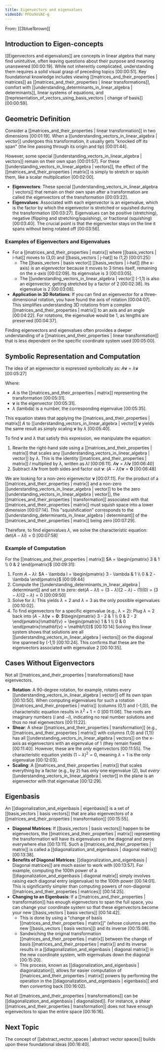 ```yaml
---
title: Eigenvectors and eigenvalues
videoId: PFDu9oVAE-g
---
```


From: [[3blue1brown]] <br/> 

## Introduction to Eigen-concepts

[[Eigenvectors and eigenvalues]] are concepts in linear algebra that many find unintuitive, often leaving questions about their purpose and meaning unanswered <a class="yt-timestamp" data-t="00:00:19">[00:00:19]</a>. While not inherently complicated, understanding them requires a solid visual grasp of preceding topics <a class="yt-timestamp" data-t="00:00:51">[00:00:51]</a>. Key foundational knowledge includes viewing [[matrices_and_their_properties | matrices]] as [[matrices_and_their_properties | linear transformations]], comfort with [[understanding_determinants_in_linear_algebra | determinants]], linear systems of equations, and [[representation_of_vectors_using_basis_vectors | change of basis]] <a class="yt-timestamp" data-t="00:00:59">[00:00:59]</a>.

## Geometric Definition

Consider a [[matrices_and_their_properties | linear transformation]] in two dimensions <a class="yt-timestamp" data-t="00:01:19">[00:01:19]</a>. When a [[understanding_vectors_in_linear_algebra | vector]] undergoes this transformation, it usually gets "knocked off its span" (the line passing through its origin and tip) <a class="yt-timestamp" data-t="00:01:44">[00:01:44]</a>.

However, some special [[understanding_vectors_in_linear_algebra | vectors]] remain on their own span <a class="yt-timestamp" data-t="00:01:57">[00:01:57]</a>. For these [[understanding_vectors_in_linear_algebra | vectors]], the effect of the [[matrices_and_their_properties | matrix]] is simply to stretch or squish them, like a scalar multiplication <a class="yt-timestamp" data-t="00:02:00">[00:02:00]</a>.

*   **Eigenvectors**: These special [[understanding_vectors_in_linear_algebra | vectors]] that remain on their own span after a transformation are called the eigenvectors of the transformation <a class="yt-timestamp" data-t="00:03:22">[00:03:22]</a>.
*   **Eigenvalues**: Associated with each eigenvector is an eigenvalue, which is the factor by which the eigenvector is stretched or squished during the transformation <a class="yt-timestamp" data-t="00:03:27">[00:03:27]</a>. Eigenvalues can be positive (stretching), negative (flipping and stretching/squishing), or fractional (squishing) <a class="yt-timestamp" data-t="00:03:40">[00:03:40]</a>. The crucial point is that the eigenvector stays on the line it spans without being rotated off <a class="yt-timestamp" data-t="00:03:56">[00:03:56]</a>.

### Examples of Eigenvectors and Eigenvalues

*   For a [[matrices_and_their_properties | matrix]] where [[basis_vectors | i-hat]] moves to (3,0) and [[basis_vectors | j-hat]] to (1,2) <a class="yt-timestamp" data-t="00:01:25">[00:01:25]</a>:
    *   The [[basis_vectors | basis vector]] [[basis_vectors | i-hat]] (the x-axis) is an eigenvector because it moves to 3 times itself, remaining on the x-axis <a class="yt-timestamp" data-t="00:02:09">[00:02:09]</a>. Its eigenvalue is 3 <a class="yt-timestamp" data-t="00:03:05">[00:03:05]</a>.
    *   The [[understanding_vectors_in_linear_algebra | vector]] (-1,1) is also an eigenvector, getting stretched by a factor of 2 <a class="yt-timestamp" data-t="00:02:38">[00:02:38]</a>. Its eigenvalue is 2 <a class="yt-timestamp" data-t="00:03:08">[00:03:08]</a>.
*   **Application in 3D Rotations**: If you can find an eigenvector for a three-dimensional rotation, you have found the axis of rotation <a class="yt-timestamp" data-t="00:04:07">[00:04:07]</a>. This simplifies understanding 3D rotations from a complex [[matrices_and_their_properties | matrix]] to an axis and an angle <a class="yt-timestamp" data-t="00:04:22">[00:04:22]</a>. For rotations, the eigenvalue would be 1, as lengths are preserved <a class="yt-timestamp" data-t="00:04:37">[00:04:37]</a>.

Finding eigenvectors and eigenvalues often provides a deeper understanding of a [[matrices_and_their_properties | linear transformation]] that is less dependent on the specific coordinate system used <a class="yt-timestamp" data-t="00:05:00">[00:05:00]</a>.

## Symbolic Representation and Computation

The idea of an eigenvector is expressed symbolically as:
$A\mathbf{v} = \lambda\mathbf{v}$ <a class="yt-timestamp" data-t="00:05:27">[00:05:27]</a>

Where:
*   $A$ is the [[matrices_and_their_properties | matrix]] representing the transformation <a class="yt-timestamp" data-t="00:05:31">[00:05:31]</a>.
*   $\mathbf{v}$ is the eigenvector <a class="yt-timestamp" data-t="00:05:31">[00:05:31]</a>.
*   $\lambda$ (lambda) is a number, the corresponding eigenvalue <a class="yt-timestamp" data-t="00:05:35">[00:05:35]</a>.

This equation states that applying the [[matrices_and_their_properties | matrix]] $A$ to [[understanding_vectors_in_linear_algebra | vector]] $\mathbf{v}$ yields the same result as simply scaling $\mathbf{v}$ by $\lambda$ <a class="yt-timestamp" data-t="00:05:40">[00:05:40]</a>.

To find $\mathbf{v}$ and $\lambda$ that satisfy this expression, we manipulate the equation:

1.  Rewrite the right-hand side using a [[matrices_and_their_properties | matrix]] that scales any [[understanding_vectors_in_linear_algebra | vector]] by $\lambda$. This is the identity [[matrices_and_their_properties | matrix]] $I$ multiplied by $\lambda$, written as $\lambda I$ <a class="yt-timestamp" data-t="00:06:11">[00:06:11]</a>.
    $A\mathbf{v} = \lambda I\mathbf{v}$ <a class="yt-timestamp" data-t="00:06:40">[00:06:40]</a>
2.  Subtract $\lambda I\mathbf{v}$ from both sides and factor out $\mathbf{v}$:
    $(A - \lambda I)\mathbf{v} = \mathbf{0}$ <a class="yt-timestamp" data-t="00:06:48">[00:06:48]</a>

We are looking for a non-zero eigenvector $\mathbf{v}$ <a class="yt-timestamp" data-t="00:07:11">[00:07:11]</a>. For the product of a [[matrices_and_their_properties | matrix]] and a non-zero [[understanding_vectors_in_linear_algebra | vector]] to be the zero [[understanding_vectors_in_linear_algebra | vector]], the [[matrices_and_their_properties | transformation]] associated with that [[matrices_and_their_properties | matrix]] must squish space into a lower dimension <a class="yt-timestamp" data-t="00:07:14">[00:07:14]</a>. This "squishification" corresponds to the [[understanding_determinants_in_linear_algebra | determinant]] of the [[matrices_and_their_properties | matrix]] being zero <a class="yt-timestamp" data-t="00:07:29">[00:07:29]</a>.

Therefore, to find eigenvalues $\lambda$, we solve the characteristic equation:
$\text{det}(A - \lambda I) = 0$ <a class="yt-timestamp" data-t="00:07:58">[00:07:58]</a>

### Example of Computation

For the [[matrices_and_their_properties | matrix]] $A = \begin{pmatrix} 3 & 1 \\ 0 & 2 \end{pmatrix}$ <a class="yt-timestamp" data-t="00:09:31">[00:09:31]</a>:

1.  Form $A - \lambda I$:
    $A - \lambda I = \begin{pmatrix} 3 - \lambda & 1 \\ 0 & 2 - \lambda \end{pmatrix}$ <a class="yt-timestamp" data-t="00:09:44">[00:09:44]</a>
2.  Compute the [[understanding_determinants_in_linear_algebra | determinant]] and set it to zero:
    $\text{det}(A - \lambda I) = (3 - \lambda)(2 - \lambda) - (1)(0) = (3 - \lambda)(2 - \lambda) = 0$ <a class="yt-timestamp" data-t="00:09:50">[00:09:50]</a>
3.  Solve for $\lambda$:
    This yields $\lambda = 2$ and $\lambda = 3$ as the only possible eigenvalues <a class="yt-timestamp" data-t="00:10:02">[00:10:02]</a>.
4.  To find eigenvectors for a specific eigenvalue (e.g., $\lambda = 2$):
    Plug $\lambda = 2$ back into $(A - \lambda I)\mathbf{v} = \mathbf{0}$:
    $\begin{pmatrix} 3 - 2 & 1 \\ 0 & 2 - 2 \end{pmatrix}\mathbf{v} = \begin{pmatrix} 1 & 1 \\ 0 & 0 \end{pmatrix}\mathbf{v} = \mathbf{0}$ <a class="yt-timestamp" data-t="00:10:14">[00:10:14]</a>
    Solving this linear system shows that solutions are all [[understanding_vectors_in_linear_algebra | vectors]] on the diagonal line spanned by (-1,1) <a class="yt-timestamp" data-t="00:10:24">[00:10:24]</a>. This confirms that these are the eigenvectors associated with eigenvalue 2 <a class="yt-timestamp" data-t="00:10:35">[00:10:35]</a>.

## Cases Without Eigenvectors

Not all [[matrices_and_their_properties | transformations]] have eigenvectors.

*   **Rotation**: A 90-degree rotation, for example, rotates every [[understanding_vectors_in_linear_algebra | vector]] off its own span <a class="yt-timestamp" data-t="00:10:50">[00:10:50]</a>. When computing eigenvalues for such a rotation [[matrices_and_their_properties | matrix]] (columns (0,1) and (-1,0)), the characteristic equation results in $\lambda^2 + 1 = 0$ <a class="yt-timestamp" data-t="00:11:06">[00:11:06]</a>. The roots are imaginary numbers ($i$ and $-i$), indicating no real number solutions and thus no real eigenvectors <a class="yt-timestamp" data-t="00:11:22">[00:11:22]</a>.
*   **Shear**: A shear [[matrices_and_their_properties | transformation]] (e.g., [[matrices_and_their_properties | matrix]] with columns (1,0) and (1,1)) has all [[understanding_vectors_in_linear_algebra | vectors]] on the x-axis as eigenvectors with an eigenvalue of 1 (they remain fixed) <a class="yt-timestamp" data-t="00:11:40">[00:11:40]</a>. However, these are the *only* eigenvectors <a class="yt-timestamp" data-t="00:11:55">[00:11:55]</a>. The characteristic equation yields $(1-\lambda)^2=0$, meaning $\lambda=1$ is the only eigenvalue <a class="yt-timestamp" data-t="00:12:03">[00:12:03]</a>.
*   **Scaling**: A [[matrices_and_their_properties | matrix]] that scales everything by a factor (e.g., by 2) has only one eigenvalue (2), but *every* [[understanding_vectors_in_linear_algebra | vector]] in the plane is an eigenvector with that eigenvalue <a class="yt-timestamp" data-t="00:12:29">[00:12:29]</a>.

## Eigenbasis

An [[diagonalization_and_eigenbasis | eigenbasis]] is a set of [[basis_vectors | basis vectors]] that are also eigenvectors of a [[matrices_and_their_properties | transformation]] <a class="yt-timestamp" data-t="00:15:55">[00:15:55]</a>.

*   **Diagonal Matrices**: If [[basis_vectors | basis vectors]] happen to be eigenvectors, the [[matrices_and_their_properties | matrix]] representing the transformation will have its eigenvalues on the diagonal and zeros everywhere else <a class="yt-timestamp" data-t="00:13:11">[00:13:11]</a>. Such a [[matrices_and_their_properties | matrix]] is called a [[diagonalization_and_eigenbasis | diagonal matrix]] <a class="yt-timestamp" data-t="00:13:38">[00:13:38]</a>.
*   **Benefits of Diagonal Matrices**: [[diagonalization_and_eigenbasis | Diagonal matrices]] are much easier to work with <a class="yt-timestamp" data-t="00:13:57">[00:13:57]</a>. For example, computing the 100th power of a [[diagonalization_and_eigenbasis | diagonal matrix]] simply involves raising each diagonal entry (eigenvalue) to the 100th power <a class="yt-timestamp" data-t="00:14:01">[00:14:01]</a>. This is significantly simpler than computing powers of non-diagonal [[matrices_and_their_properties | matrices]] <a class="yt-timestamp" data-t="00:14:25">[00:14:25]</a>.
*   **Changing to an Eigenbasis**: If a [[matrices_and_their_properties | transformation]] has enough eigenvectors to span the full space, you can change your coordinate system so that these eigenvectors become your new [[basis_vectors | basis vectors]] <a class="yt-timestamp" data-t="00:14:42">[00:14:42]</a>.
    *   This is done by using a "change of basis [[matrices_and_their_properties | matrix]]" (whose columns are the new [[basis_vectors | basis vectors]]) and its inverse <a class="yt-timestamp" data-t="00:15:08">[00:15:08]</a>.
    *   Sandwiching the original transformation [[matrices_and_their_properties | matrix]] between the change of basis [[matrices_and_their_properties | matrix]] and its inverse results in a [[diagonalization_and_eigenbasis | diagonal matrix]] in the new coordinate system, with eigenvalues down the diagonal <a class="yt-timestamp" data-t="00:15:20">[00:15:20]</a>.
    *   This process, known as [[diagonalization_and_eigenbasis | diagonalization]], allows for easier computation of [[matrices_and_their_properties | matrix]] powers by performing the operation in the [[diagonalization_and_eigenbasis | eigenbasis]] and then converting back <a class="yt-timestamp" data-t="00:16:02">[00:16:02]</a>.

Not all [[matrices_and_their_properties | transformations]] can be [[diagonalization_and_eigenbasis | diagonalized]]. For instance, a shear [[matrices_and_their_properties | transformation]] does not have enough eigenvectors to span the entire space <a class="yt-timestamp" data-t="00:16:16">[00:16:16]</a>.

## Next Topic

The concept of [[abstract_vector_spaces | abstract vector spaces]] builds upon these foundational ideas <a class="yt-timestamp" data-t="00:16:40">[00:16:40]</a>.